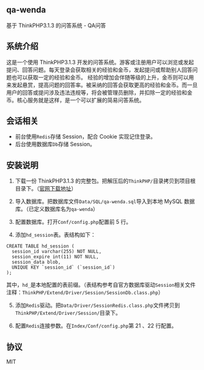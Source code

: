 ## qa-wenda

基于 ThinkPHP3.1.3 的问答系统 - QA问答

## 系统介绍

这是一个使用 ThinkPHP3.1.3 开发的问答系统。游客或注册用户可以浏览或发起提问、回答问题。每天登录会获取相关的经验和金币，发起提问或帮助别人回答问题也可以获取一定的经验和金币。
经验的增加会伴随等级的上升，金币则可以用来发起悬赏，提高问题的回答率。被采纳的回答会获取更高的经验和金币。而一旦用户的回答或提问涉及违法违规等，将会被管理员删除，并扣除一定的经验和金币。核心服务就是这样，是一个可以扩展的简易问答系统。

## 会话相关

* 前台使用`Redis`存储 Session，配合 Cookie 实现记住登录。
* 后台使用数据库`Db`存储 Session。

## 安装说明

1. 下载一份 ThinkPHP3.1.3 的完整包。把解压后的`ThinkPHP/`目录拷贝到项目根目录下。（[官网下载地址](http://www.thinkphp.cn/down/338.html)）

2. 导入数据库。把数据库文件`Data/SQL/qa-wenda.sql`导入到本地 MySQL 数据库。（已定义数据库名为`qa-wenda`）

3. 配置数据库。打开`Conf/config.php`配置前 5 行。

4. 添加`hd_session`表。表结构如下：
```
CREATE TABLE hd_session (
  session_id varchar(255) NOT NULL,
  session_expire int(11) NOT NULL,
  session_data blob,
  UNIQUE KEY `session_id` (`session_id`)
); 
```
其中，`hd_`是本地配置的表前缀。（表结构参考自官方数据库驱动`Session`相关文件注释：`ThinkPHP/Extend/Driver/Session/SessionDb.class.php`）

5. 添加`Redis`驱动。把`Data/Driver/SessionRedis.class.php`文件拷贝到`ThinkPHP/Extend/Driver/Session/`目录下。

6. 配置`Redis`连接参数。在`Index/Conf/config.php`第 21 、22 行配置。

## 协议

MIT